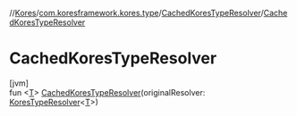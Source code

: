 //[Kores](../../../index.md)/[com.koresframework.kores.type](../index.md)/[CachedKoresTypeResolver](index.md)/[CachedKoresTypeResolver](-cached-kores-type-resolver.md)

# CachedKoresTypeResolver

[jvm]\
fun <[T](index.md)> [CachedKoresTypeResolver](-cached-kores-type-resolver.md)(originalResolver: [KoresTypeResolver](../-kores-type-resolver/index.md)<[T](index.md)>)
